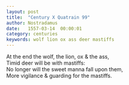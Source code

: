 ```yaml
---
layout: post
title:  "Century X Quatrain 99"
author: Nostradamus
date:   1557-03-14  00:00:01
category: centuries
keywords: wolf lion ox ass deer mastiffs
---
```


At the end the wolf, the lion, ox & the ass,  
Timid deer will be with mastiffs:  
No longer will the sweet manna fall upon them,  
More vigilance & guarding for the mastiffs.
